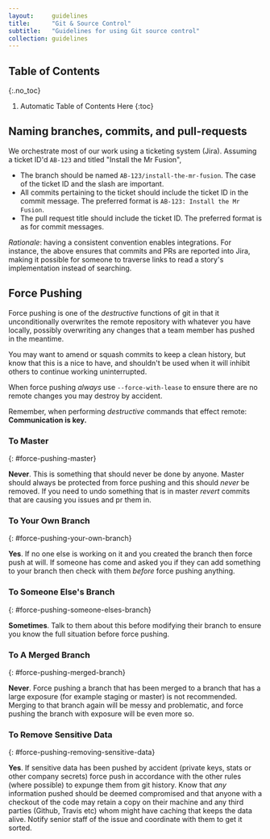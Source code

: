 ```yaml
---
layout:     guidelines
title:      "Git & Source Control"
subtitle:   "Guidelines for using Git source control"
collection: guidelines
---
```


## Table of Contents
{:.no_toc}

1. Automatic Table of Contents Here
{:toc}

## Naming branches, commits, and pull-requests

We orchestrate most of our work using a ticketing system (Jira). Assuming a
ticket ID'd `AB-123` and titled "Install the Mr Fusion", 

- The branch should be named `AB-123/install-the-mr-fusion`. The case of the
  ticket ID and the slash are important.
- All commits pertaining to the ticket should include the ticket ID in the
  commit message. The preferred format is `AB-123: Install the Mr Fusion`.
- The pull request title should include the ticket ID. The preferred format is as
  for commit messages.

_Rationale_: having a consistent convention enables integrations. For instance,
the above ensures that commits and PRs are reported into Jira, making it
possible for someone to traverse links to read a story's implementation instead
of searching.

## Force Pushing

Force pushing is one of the _destructive_ functions of git in that it unconditionally overwrites the remote repository with whatever you have locally, possibly overwriting any changes that a team member has pushed in the meantime.

You may want to amend or squash commits to keep a clean history, but know that this is a nice to have, and shouldn't be used when it will inhibit others to continue working uninterrupted.

When force pushing _always_ use `--force-with-lease` to ensure there are no remote changes you may destroy by accident.

Remember, when performing _destructive_ commands that effect remote: **Communication is key.**

### To Master
{: #force-pushing-master}

**Never**. This is something that should never be done by anyone. Master should always be protected from force pushing and this should _never_ be removed. If you need to undo something that is in master _revert_ commits that are causing you issues and pr them in.

### To Your Own Branch
{: #force-pushing-your-own-branch}

**Yes**. If no one else is working on it and you created the branch then force push at will. If someone has come and asked you if they can add something to your branch then check with them *before* force pushing anything.

### To Someone Else's Branch
{: #force-pushing-someone-elses-branch}

**Sometimes**. Talk to them about this before modifying their branch to ensure you know the full situation before force pushing.

### To A Merged Branch
{: #force-pushing-merged-branch}

**Never**. Force pushing a branch that has been merged to a branch that has a large exposure (for example staging or master) is not recommended. Merging to that branch again will be messy and problematic, and force pushing the branch with exposure will be even more so.

### To Remove Sensitive Data
{: #force-pushing-removing-sensitive-data}

**Yes**. If sensitive data has been pushed by accident (private keys, stats or other company secrets) force push in accordance with the other rules (where possible) to expunge them from git history. Know that _any_ information pushed should be deemed compromised and that anyone with a checkout of the code may retain a copy on their machine and any third parties (Github, Travis etc) whom might have caching that keeps the data alive. Notify senior staff of the issue and coordinate with them to get it sorted.
